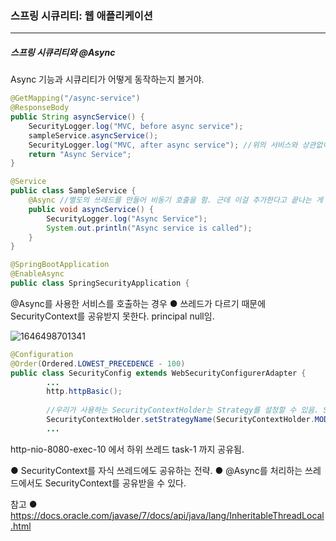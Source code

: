 <h3>스프링 시큐리티: 웹 애플리케이션</h3>
<hr/>
<h5>스프링 시큐리티와 @Async</h5>

Async 기능과 시큐리티가 어떻게 동작하는지 볼거야.

```java
@GetMapping("/async-service")
@ResponseBody
public String asyncService() {
    SecurityLogger.log("MVC, before async service");
    sampleService.asyncService();
    SecurityLogger.log("MVC, after async service"); //위의 서비스와 상관없이 호출될거야.
    return "Async Service";
}
```

```java
@Service
public class SampleService {
    @Async //별도의 쓰레드를 만들어 비동기 호출을 함. 근데 이걸 추가한다고 끝나는 게 아님. main class에 @EnableAsync를 추가해야 함.
    public void asyncService() {
        SecurityLogger.log("Async Service");
        System.out.println("Async service is called");
    }
}
```

```java
@SpringBootApplication
@EnableAsync
public class SpringSecurityApplication {
```

@Async를 사용한 서비스를 호출하는 경우
	● 쓰레드가 다르기 때문에 SecurityContext를 공유받지 못한다. principal null임.

![1646498701341](https://user-images.githubusercontent.com/43261300/156892334-c08a804f-30a7-4d55-8e84-beac45341f79.png)

```java
@Configuration
@Order(Ordered.LOWEST_PRECEDENCE - 100)
public class SecurityConfig extends WebSecurityConfigurerAdapter {
		...
        http.httpBasic();
        
        //우리가 사용하는 SecurityContextHolder는 Strategy를 설정할 수 있음. SecurityContext를 어떻게 유지할 것인가. 어디까지 공유할 것인가를 설정할 수 있음. 기본은 쓰레드 로컬임.
        SecurityContextHolder.setStrategyName(SecurityContextHolder.MODE_INHERITABLETHREADLOCAL); //해당 설정을 사용하면 현재 쓰레드에서 하위 쓰레드까지 공유 됨.
    	...	
```

http-nio-8080-exec-10 에서 하위 쓰레드 task-1 까지 공유됨.

● SecurityContext를 자식 쓰레드에도 공유하는 전략.
● @Async를 처리하는 쓰레드에서도 SecurityContext를 공유받을 수 있다.

참고
● https://docs.oracle.com/javase/7/docs/api/java/lang/InheritableThreadLocal.html